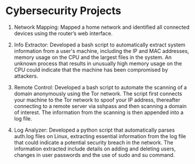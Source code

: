 # Cybersecurity Projects
1. Network Mapping:
Mapped a home network and identified all connected devices using the router’s web interface.

2. Info Extractor:
Developed a bash script to automatically extract system information from a user's machine, including the IP and MAC addresses, memory usage on the CPU and the largest files in the system. An unknown process that results in unusually high memory usage on the CPU could indicate that the machine has been compromised by attackers.

3. Remote Control:
Developed a bash script to automate the scanning of a domain anonymously using the Tor network. The script first connects your machine to the Tor network to spoof your IP address, thereafter connecting to a remote server via sshpass and then scanning a domain of interest. The information from the scanning is then appended into a log file.

4. Log Analyzer:
Developed a python script that automatically parses auth.log files on Linux, extracting essential information from the log file that could indicate a potential security breach in the network. The information extracted include details on adding and deleting users, changes in user passwords and the use of sudo and su command.
